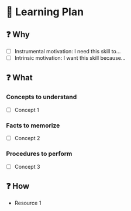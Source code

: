 # 📖 Learning Plan

## ❓ Why

- [ ] Instrumental motivation: I need this skill to...
- [ ] Intrinsic motivation: I want this skill because...

## ❓ What

### Concepts to understand

- [ ] Concept 1

### Facts to memorize

- [ ] Concept 2

### Procedures to perform

- [ ] Concept 3

## ❓ How

- Resource 1
